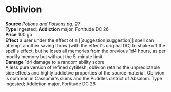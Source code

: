 # Oblivion

**Source** [_Potions and Poisons pg. 27_](http://paizo.com/products/btpy9xa4?Pathfinder-Player-Companion-Potions-Poisons)  
**Type** ingested; **Addiction** major, Fortitude DC 26  
**Price** 100 gp  
**Effect** a user under the effect of a [[suggestion|suggestion]] spell can attempt another saving throw (with the effect's original DC) to shake off the spell's effect, but he loses all memories from the previous 1d4 hours, as per modify memory but without the 5-minute limit  
**Damage** 1d4 damage to a random ability score  
A less pure version of refined cytillesh, oblivion retains the unpredictable side effects and highly addictive properties of the source material. Oblivion is common in Cassomir's slums and the Puddles district of Absalom. Type ingested; Addiction major, Fortitude DC 26
